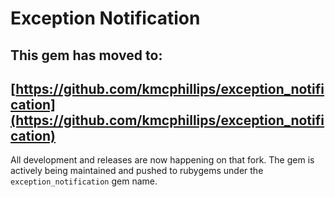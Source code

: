 # Exception Notification

## This gem has moved to:
## [https://github.com/kmcphillips/exception_notification](https://github.com/kmcphillips/exception_notification)

All development and releases are now happening on that fork. The gem is actively being maintained and pushed to rubygems under the `exception_notification` gem name.
